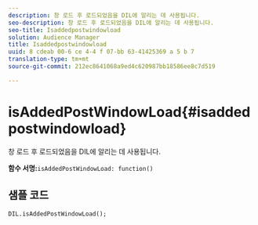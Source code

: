 ```yaml
---
description: 창 로드 후 로드되었음을 DIL에 알리는 데 사용됩니다.
seo-description: 창 로드 후 로드되었음을 DIL에 알리는 데 사용됩니다.
seo-title: Isaddedpostwindowload
solution: Audience Manager
title: Isaddedpostwindowload
uuid: 8 cdeab 00-6 ce 4-4 f 07-bb 63-41425369 a 5 b 7
translation-type: tm+mt
source-git-commit: 212ec8641068a9ed4c620987bb18586ee8c7d519

---
```



# isAddedPostWindowLoad{#isaddedpostwindowload}

창 로드 후 로드되었음을 DIL에 알리는 데 사용됩니다.

**함수 서명:**`isAddedPostWindowLoad: function()`

<!--
r_dil_added_post_window_load.xml
-->

## 샘플 코드

```
DIL.isAddedPostWindowLoad();
```
